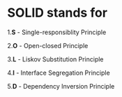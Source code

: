 # SOLID stands for 

1.**S** - Single-responsiblity Principle

2.**O** - Open-closed Principle

3.**L** - Liskov Substitution Principle

4.**I** - Interface Segregation Principle

5.**D** - Dependency Inversion Principle
